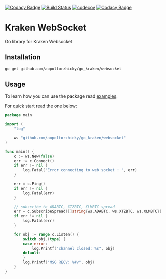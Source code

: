 [![Codacy Badge](https://api.codacy.com/project/badge/Grade/c537d98c06904f73b5e55270ba339abc)](https://app.codacy.com/app/aopoltorzhicky/go_kraken?utm_source=github.com&utm_medium=referral&utm_content=aopoltorzhicky/go_kraken&utm_campaign=Badge_Grade_Settings)
[![Build Status](https://travis-ci.org/aopoltorzhicky/go_kraken.svg?branch=master)](https://travis-ci.org/aopoltorzhicky/go_kraken)
[![codecov](https://codecov.io/gh/aopoltorzhicky/go_kraken/branch/master/graph/badge.svg)](https://codecov.io/gh/aopoltorzhicky/go_kraken)
[![Codacy Badge](https://api.codacy.com/project/badge/Grade/13668a45df3841b2803cb167beca5032)](https://www.codacy.com/app/aopoltorzhicky/go_kraken?utm_source=github.com&amp;utm_medium=referral&amp;utm_content=aopoltorzhicky/go_kraken&amp;utm_campaign=Badge_Grade)

# Kraken WebSocket
Go library for Kraken Websocket

## Installation

```bash
go get github.com/aopoltorzhicky/go_kraken/websocket
```

## Usage

To learn how you can use the package read [examples](examples/).

For quick start read the one below:

```go
package main

import (
	"log"

	ws "github.com/aopoltorzhicky/go_kraken/websocket"
)

func main() {
	c := ws.New(false)
	err := c.Connect()
	if err != nil {
		log.Fatal("Error connecting to web socket : ", err)
	}

	err = c.Ping()
	if err != nil {
		log.Fatal(err)
	}

	// subscribe to ADABTC, XTZBTC, XLMBTC spread
	err = c.SubscribeSpread([]string{ws.ADABTC, ws.XTZBTC, ws.XLMBTC})
	if err != nil {
		log.Fatal(err)
	}

	for obj := range c.Listen() {
		switch obj.(type) {
		case error:
			log.Printf("channel closed: %s", obj)
		default:
		}
		log.Printf("MSG RECV: %#v", obj)
	}
}

```


